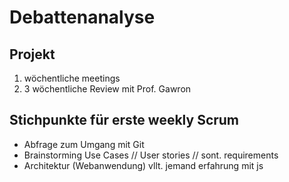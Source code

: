 # Debattenanalyse

## Projekt
1. wöchentliche meetings
2. 3 wöchentliche Review mit Prof. Gawron

## Stichpunkte für erste weekly Scrum

- Abfrage zum Umgang mit Git
- Brainstorming Use Cases // User stories // sont. requirements
- Architektur (Webanwendung) vllt. jemand erfahrung mit js
